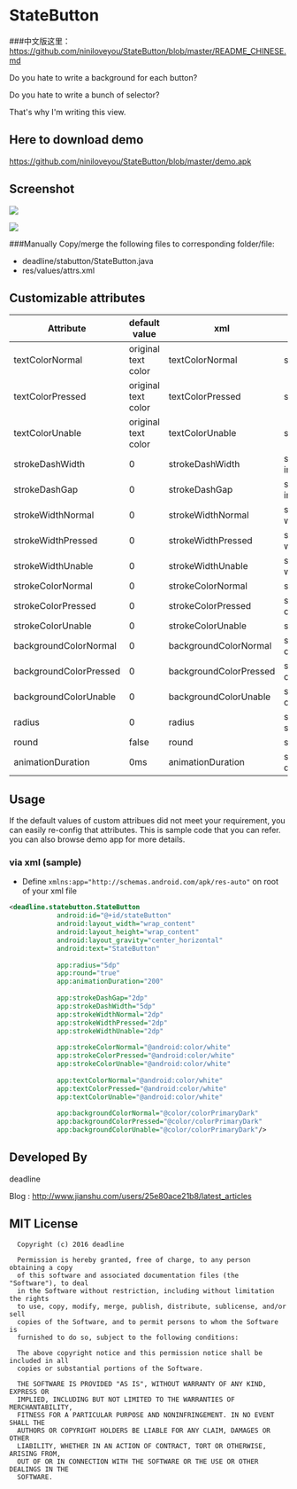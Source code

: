 # StateButton

###中文版这里： https://github.com/niniloveyou/StateButton/blob/master/README_CHINESE.md

Do you hate to write a background for each button?

Do you hate to write a bunch of selector?

That's why I'm writing this view.


Here to download demo
----------
https://github.com/niniloveyou/StateButton/blob/master/demo.apk

Screenshot
----------

![](https://github.com/niniloveyou/StateButton/blob/master/image.png)

![](https://github.com/niniloveyou/StateButton/blob/master/stateButton.gif)

###Manually
Copy/merge the following files to corresponding folder/file:
   + deadline/stabutton/StateButton.java
   + res/values/attrs.xml

Customizable attributes
-----------------------

|        Attribute       |      default value     |           xml            |                 java                |
|------------------------|------------------------|--------------------------|-------------------------------------|
| textColorNormal        |   original text color  | textColorNormal          | setNormalTextColor(int color)       |
| textColorPressed       |   original text color  | textColorPressed          | setPressedTextColor(int color)       |
| textColorUnable        |   original text color  | textColorUnable          | setUnableTextColor(int color)       |
| strokeDashWidth        |   0  | strokeDashWidth          | setStrokeDash(int dashWidth, int dashGap)       |
| strokeDashGap        |   0  | strokeDashGap          | setStrokeDash(int dashWidth, int dashGap)      |
| strokeWidthNormal        |   0  | strokeWidthNormal          | setNormalStrokeWidth(int widht)       |
| strokeWidthPressed        |   0  | strokeWidthPressed          | setPressedStrokeWidth(int widht)        |
| strokeWidthUnable        |   0  | strokeWidthUnable          | setUnableStrokeWidth(int widht)        |
| strokeColorNormal        |   0  | strokeColorNormal          | setNormalStrokeColor(int color)       |
| strokeColorPressed        |   0  | strokeColorPressed          | setPressedStrokeColor(int color)       |
| strokeColorUnable        |   0  | strokeColorUnable          | setUnableStrokeColor(int color)       |
| backgroundColorNormal        |   0  | backgroundColorNormal          | setNormalBackgroundColor(int color)       |
| backgroundColorPressed        |   0  | backgroundColorPressed   | setPressedBackgroundColor(int color)       |
| backgroundColorUnable        |   0  | backgroundColorUnable          | setUnableBackgroundColor(int color)       |
| radius        |   0  | radius          | setRadius(int radius) / setRadius(float[] radii)      |
| round        |  false  | round          | setRound(boolean round)       |
| animationDuration        |   0ms  | animationDuration          | setAnimationDuration(int duration)       |

Usage
-----
If the default values of custom attribues did not meet your requirement, you can easily re-config that attributes. This is sample code that you can refer. you can also browse demo app for more details.

### via xml (sample)
-  Define `xmlns:app="http://schemas.android.com/apk/res-auto"` on root of your xml file

```xml
<deadline.statebutton.StateButton
            android:id="@+id/stateButton"
            android:layout_width="wrap_content"
            android:layout_height="wrap_content"
            android:layout_gravity="center_horizontal"
            android:text="StateButton"
            
            app:radius="5dp"
            app:round="true"
            app:animationDuration="200"
            
            app:strokeDashGap="2dp"
            app:strokeDashWidth="5dp"
            app:strokeWidthNormal="2dp"
            app:strokeWidthPressed="2dp"
            app:strokeWidthUnable="2dp"
            
            app:strokeColorNormal="@android:color/white"
            app:strokeColorPressed="@android:color/white"
            app:strokeColorUnable="@android:color/white"
            
            app:textColorNormal="@android:color/white"
            app:textColorPressed="@android:color/white"
            app:textColorUnable="@android:color/white"
            
            app:backgroundColorNormal="@color/colorPrimaryDark"
            app:backgroundColorPressed="@color/colorPrimaryDark"
            app:backgroundColorUnable="@color/colorPrimaryDark"/>
```



Developed By
-------
deadline

Blog :   http://www.jianshu.com/users/25e80ace21b8/latest_articles

MIT License
-------

      Copyright (c) 2016 deadline

      Permission is hereby granted, free of charge, to any person obtaining a copy
      of this software and associated documentation files (the "Software"), to deal
      in the Software without restriction, including without limitation the rights
      to use, copy, modify, merge, publish, distribute, sublicense, and/or sell
      copies of the Software, and to permit persons to whom the Software is
      furnished to do so, subject to the following conditions:

      The above copyright notice and this permission notice shall be included in all
      copies or substantial portions of the Software.

      THE SOFTWARE IS PROVIDED "AS IS", WITHOUT WARRANTY OF ANY KIND, EXPRESS OR
      IMPLIED, INCLUDING BUT NOT LIMITED TO THE WARRANTIES OF MERCHANTABILITY,
      FITNESS FOR A PARTICULAR PURPOSE AND NONINFRINGEMENT. IN NO EVENT SHALL THE
      AUTHORS OR COPYRIGHT HOLDERS BE LIABLE FOR ANY CLAIM, DAMAGES OR OTHER
      LIABILITY, WHETHER IN AN ACTION OF CONTRACT, TORT OR OTHERWISE, ARISING FROM,
      OUT OF OR IN CONNECTION WITH THE SOFTWARE OR THE USE OR OTHER DEALINGS IN THE
      SOFTWARE.
       
